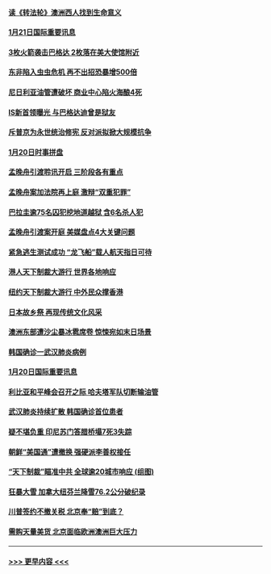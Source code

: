 #### [读《转法轮》澳洲西人找到生命意义](../pages/prog202/a102757465.md?t=01211922) 
#### [1月21日国际重要讯息](../pages/prog202/a102757450.md?t=01211922) 
#### [3枚火箭袭击巴格达 2枚落在美大使馆附近](../pages/prog202/a102757310.md?t=01211922) 
#### [东非陷入虫虫危机 再不出招恐暴增500倍](../pages/prog202/a102757295.md?t=01211922) 
#### [尼日利亚油管遭破坏 商业中心陷火海酿4死](../pages/prog202/a102757272.md?t=01211922) 
#### [IS新首领曝光 与巴格达迪曾是狱友](../pages/prog202/a102757122.md?t=01211922) 
#### [斥普京为永世统治修宪 反对派拟掀大规模抗争](../pages/prog202/a102757022.md?t=01211922) 
#### [1月20日时事拼盘](../pages/prog202/a102757036.md?t=01211922) 
#### [孟晚舟引渡聆讯开启 三阶段各有重点](../pages/prog202/a102757006.md?t=01211922) 
#### [孟晚舟案加法院再上庭 激辩“双重犯罪”](../pages/prog202/a102756996.md?t=01211922) 
#### [巴拉圭逾75名囚犯挖地道越狱 含6名杀人犯](../pages/prog202/a102756968.md?t=01211922) 
#### [孟晚舟引渡案开庭 美媒盘点4大关键问题](../pages/prog202/a102756917.md?t=01211922) 
#### [紧急逃生测试成功 “龙飞船”载人航天指日可待](../pages/prog202/a102756957.md?t=01211922) 
#### [港人天下制裁大游行 世界各地响应](../pages/prog202/a102756878.md?t=01211922) 
#### [纽约天下制裁大游行 中外民众撑香港](../pages/prog202/a102756875.md?t=01211922) 
#### [日本故乡祭 再现传统文化风采](../pages/prog202/a102756778.md?t=01211922) 
#### [澳洲东部遭沙尘暴冰雹席卷 惊悚宛如末日场景](../pages/prog202/a102756630.md?t=01211922) 
#### [韩国确诊一武汉肺炎病例](../pages/prog202/a102756696.md?t=01211922) 
#### [1月20日国际重要讯息](../pages/prog202/a102756640.md?t=01211922) 
#### [利比亚和平峰会召开之际 哈夫塔军队切断输油管](../pages/prog202/a102756580.md?t=01211922) 
#### [武汉肺炎持续扩散 韩国确诊首位患者](../pages/prog202/a102756566.md?t=01211922) 
#### [疑不堪负重 印尼苏门答腊桥塌7死3失踪](../pages/prog202/a102756559.md?t=01211922) 
#### [朝鲜“美国通”遭撤换 强硬派李善权接任](../pages/prog202/a102756380.md?t=01211922) 
#### [“天下制裁”瞄准中共 全球逾20城市响应 (组图)](../pages/prog202/a102756496.md?t=01211922) 
#### [狂暴大雪 加拿大纽芬兰降雪76.2公分破纪录](../pages/prog202/a102756447.md?t=01211922) 
#### [川普签约不撤关税 北京奉“赔”到底？](../pages/prog202/a102756354.md?t=01211922) 
#### [需购天量美货 北京面临欧洲澳洲巨大压力](../pages/prog202/a102756304.md?t=01211922) 

----
#### [ >>> 更早内容 <<< ](../indexes/prog202-earlier.md)

